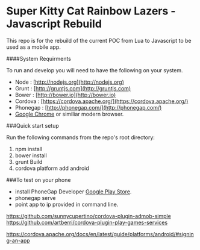 Super Kitty Cat Rainbow Lazers - Javascript Rebuild
==============
This repo is for the rebuild of the current POC from Lua to Javascript to be used as a mobile app.

####System Requirments

To run and develop you will need to have the following on your system.
* Node : [http://nodejs.org](http://nodejs.org)
* Grunt : [http://gruntjs.com](http://gruntjs.com)
* Bower : [http://bower.io](http://bower.io)
* Cordova : [https://cordova.apache.org/](https://cordova.apache.org/)
* Phonegap : [http://phonegap.com/](http://phonegap.com/)
* [Google Chrome](http://www.google.com/chrome/) or similiar modern browser.

###Quick start setup

Run the following commands from the repo's root directory:

1. npm install
2. bower install
3. grunt Build
4. cordova platform add android

###To test on your phone
* install PhoneGap Developer [Google Play Store](https://play.google.com/store/apps/details?id=com.adobe.phonegap.app).
* phonegap serve
* point app to ip provided in command line.


https://github.com/sunnycupertino/cordova-plugin-admob-simple
https://github.com/artberri/cordova-plugin-play-games-services

https://cordova.apache.org/docs/en/latest/guide/platforms/android/#signing-an-app
